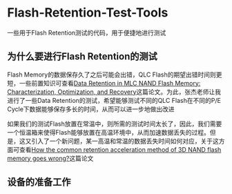 # Flash-Retention-Test-Tools

一些用于Flash Retention测试的代码，用于便捷地进行测试

## 为什么要进行Flash Retention的测试

Flash Memory的数据保存久了之后可能会出错，QLC Flash的期望出错时间则更短，一些前置知识可查看[Data Retention in MLC NAND Flash Memory: Characterization, Optimization, and Recovery](https://users.ece.cmu.edu/~omutlu/pub/flash-memory-data-retention_hpca15.pdf)这篇论文。为此，张杰老师让我进行了一些Data Retention的测试，希望能够测试不同的QLC Flash在不同的P/E Cycle下数据能够保存多长的时间，从而可以进一步地做出改进

如果我们的测试Flash放置在常温中，则所需的测试时间太长了，因此，我们需要一个恒温箱来使得Flash能够放置在高温环境中，从而加速数据丢失的过程。但是，这又引入了一个新问题，某一高温和常温的数据丢失时间如何对应，关于这方面可查看[How the common retention acceleration method of 3D NAND flash memory goes wrong?](https://dl.acm.org/doi/10.1145/3465332.3470877)这篇论文

## 设备的准备工作

